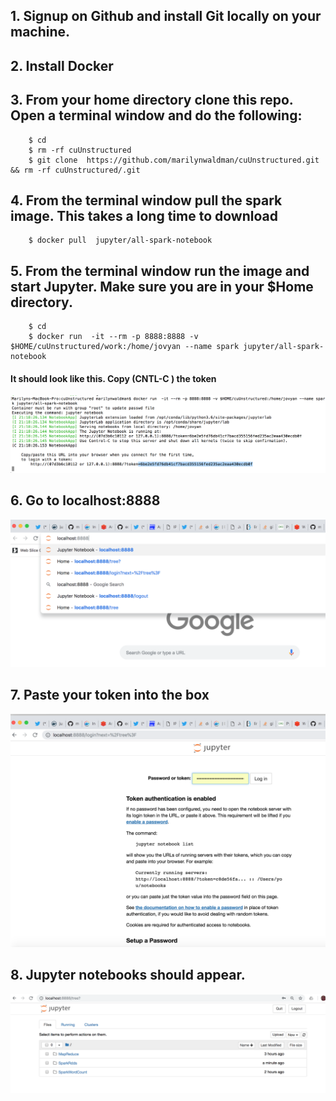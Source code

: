 ##  1.  Signup on Github and install Git locally on your machine.
##  2.  Install Docker
##  3.  From your home directory clone this repo.  Open a terminal window and do the following:


````
    $ cd
    $ rm -rf cuUnstructured
    $ git clone  https://github.com/marilynwaldman/cuUnstructured.git && rm -rf cuUnstructured/.git

````




##  4.  From the terminal window pull the spark image. This takes a long time to download

````
    $ docker pull  jupyter/all-spark-notebook

```` 


##  5.  From the terminal window run the image and start Jupyter.  Make sure you are in your $Home directory. 

````
    $ cd
    $ docker run  -it --rm -p 8888:8888 -v $HOME/cuUnstructured/work:/home/jovyan --name spark jupyter/all-spark-notebook

```` 
#### It should look like this.  Copy (CNTL-C ) the token

![Screenshot](token.png)


##  6.  Go to localhost:8888

![Screenshot](localhost.png) 

##  7.  Paste your token into the box

![Screenshot](copypastetoken.png) 

##  8.  Jupyter notebooks should appear.

![Screenshot](sparknotebook.png) 





